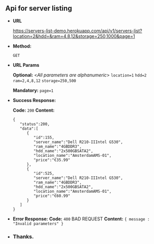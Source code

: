 **Api for server listing**
----
* **URL**

  https://servers-list-demo.herokuapp.com/api/v1/servers-list?location=2&hdd=&ram=4,8,12&storage=250,1000&page=1

* **Method:**
  
    `GET`
 
*  **URL Params**

   **Optional:**
   <_All parameters are alphanumeric_>
   `location=1`
   `hdd=2`
   `ram=2,4,8,12`
   `storage=250,500`

   **Mandatory:**
   `page=1`

* **Success Response:**
  
    **Code:** `200` 
    **Content:** 
    ```
    {
       "status":200,
       "data":[
          {
             "id":155,
             "server_name":"Dell R210-IIIntel G530",
             "ram_name":"4GBDDR3",
             "hdd_name":"2x500GBSATA2",
             "location_name":"AmsterdamAMS-01",
             "price":"€35.99"
          },
          {
             "id":525,
             "server_name":"Dell R210-IIIntel G530",
             "ram_name":"4GBDDR3",
             "hdd_name":"2x500GBSATA2",
             "location_name":"AmsterdamAMS-01",
             "price":"€60.99"
          }
       ]
    }
    ```
 
* **Error Response:**
   **Code:** `400` BAD REQUEST 
    **Content:** `{ message : "Invalid parameters" }`

* ### Thanks.
